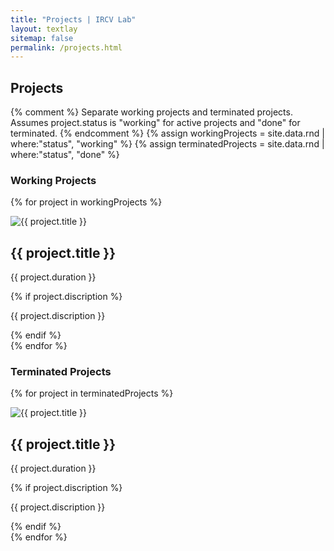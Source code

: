 ```yaml
---
title: "Projects | IRCV Lab"
layout: textlay
sitemap: false
permalink: /projects.html
---
```


## Projects

{% comment %}
  Separate working projects and terminated projects.
  Assumes project.status is "working" for active projects and "done" for terminated.
{% endcomment %}
{% assign workingProjects = site.data.rnd | where:"status", "working" %}
{% assign terminatedProjects = site.data.rnd | where:"status", "done" %}

### Working Projects
{% for project in workingProjects %}
<div class="research-project">
<div class="project-image">
<img src="{{ site.url }}{{ site.baseurl }}{{ project.image }}" alt="{{ project.title }}">
</div>
<div class="project-info">
<h2 class="project-title">{{ project.title }}</h2>
<p class="project-duration">{{ project.duration }}</p>
{% if project.discription %}
<p class="project-description">{{ project.discription }}</p>
{% endif %}
</div>
</div>
{% endfor %}

### Terminated Projects
{% for project in terminatedProjects %}
<div class="research-project">
<div class="project-image">
<img src="{{ site.url }}{{ site.baseurl }}{{ project.image }}" alt="{{ project.title }}">
</div>
<div class="project-info">
<h2 class="project-title">{{ project.title }}</h2>
<p class="project-duration">{{ project.duration }}</p>
{% if project.discription %}
<p class="project-description">{{ project.discription }}</p>
{% endif %}
</div>
</div>
{% endfor %}